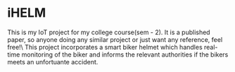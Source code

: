 # iHELM
This is my IoT project for my college course(sem - 2). It is a published paper, so anyone doing any similar project or just want any reference, feel free!\\
This project incorporates a smart biker helmet which handles real-time monitoring of the biker and informs the relevant authorities if the bikers meets an unfortuante accident.
